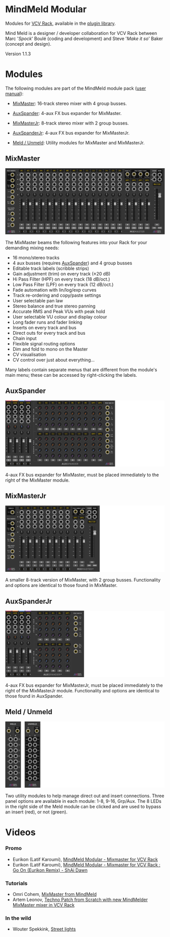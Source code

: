 # MindMeld Modular

Modules for [VCV Rack](https://vcvrack.com), available in the [plugin library](https://vcvrack.com/plugins.html).

Mind Meld is a designer / developer collaboration for VCV Rack between Marc '_Spock_' Boulé (coding and development) and Steve '_Make it so_' Baker (concept and design). 

Version 1.1.3

[//]: # (!!!!!UPDATE VERSION NUMBER IN PLUGIN.JSON ALSO!!!!!   140% Zoom for pngs, all size of MixMaster.png, use transparency)


# Modules <a id="modules"></a>

The following modules are part of the MindMeld module pack ([user manual](https://github.com/MarcBoule/MindMeldModular/blob/master/doc/MindMeld-MixMaster-Manual-V1_1_3.pdf)):

* [MixMaster](#mixmaster): 16-track stereo mixer with 4 group busses.

* [AuxSpander](#auxspander): 4-aux FX bus expander for MixMaster.

* [MixMasterJr](#mixmasterjr): 8-track stereo mixer with 2 group busses.

* [AuxSpanderJr](#auxspanderjr): 4-aux FX bus expander for MixMasterJr.

* [Meld / Unmeld](#meldunmeld): Utility modules for MixMaster and MixMasterJr.


## MixMaster <a id="mixmaster"></a>

![IM](res/img/MixMaster.png)

The MixMaster beams the following features into your Rack for your demanding mixing needs:

* 16 mono/stereo tracks
* 4 aux busses (requires [AuxSpander](#auxspander)) and 4 group busses
* Editable track labels (scribble strips)
* Gain adjustment (trim) on every track (±20 dB)
* Hi Pass Filter (HPF) on every track (18 dB/oct.)
* Low Pass Filter (LPF) on every track (12 dB/oct.)
* Fade automation with lin/log/exp curves
* Track re-ordering and copy/paste settings
* User selectable pan law
* Stereo balance and true stereo panning
* Accurate RMS and Peak VUs with peak hold
* User selectable VU colour and display colour
* Long fader runs and fader linking
* Inserts on every track and bus
* Direct outs for every track and bus
* Chain input
* Flexible signal routing options
* Dim and fold to mono on the Master
* CV visualisation
* CV control over just about everything...

Many labels contain separate menus that are different from the module's main menu; these can be accessed by right-clicking the labels.


## AuxSpander <a id="auxspander"></a>

![IM](res/img/Auxspander.png)

4-aux FX bus expander for MixMaster, must be placed immediately to the right of the MixMaster module.


## MixMasterJr <a id="mixmasterjr"></a>

![IM](res/img/MixMasterJr.png)

A smaller 8-track version of MixMaster, with 2 group busses. Functionality and options are identical to those found in MixMaster.


## AuxSpanderJr <a id="auxspanderjr"></a>

![IM](res/img/AuxspanderJr.png)

4-aux FX bus expander for MixMasterJr, must be placed immediately to the right of the MixMasterJr module. Functionality and options are identical to those found in AuxSpander.


## Meld / Unmeld <a id="meldunmeld"></a>

![IM](res/img/MeldUnmeld.png)

Two utility modules to help manage direct out and insert connections. Three panel options are available in each module: 1-8, 9-16, Grp/Aux. The 8 LEDs in the right side of the Meld module can be clicked and are used to bypass an insert (red), or not (green).


# Videos <a id="videos"></a>

### Promo
* Eurikon (Latif Karoumi), [MindMeld Modular - Mixmaster for VCV Rack](https://www.youtube.com/watch?v=8g_BwxgEuSw)
* Eurikon (Latif Karoumi), [MindMeld Modular - Mixmaster for VCV Rack : Go On (Eurikon Remix) - ShAi Dawn](https://www.youtube.com/watch?v=U_Wx2Jxx6Yg)

### Tutorials
* Omri Cohem, [MixMaster from MindMeld](https://www.youtube.com/watch?v=YcTPaG6N6nI)
* Artem Leonov, [Techno Patch from Scratch with new MindMelder MixMaster mixer in VCV Rack](https://www.youtube.com/watch?v=WsjscQvwBVk)

### In the wild
* Wouter Spekkink, [Street lights](https://www.youtube.com/watch?v=QpDp3RGGcBg)

